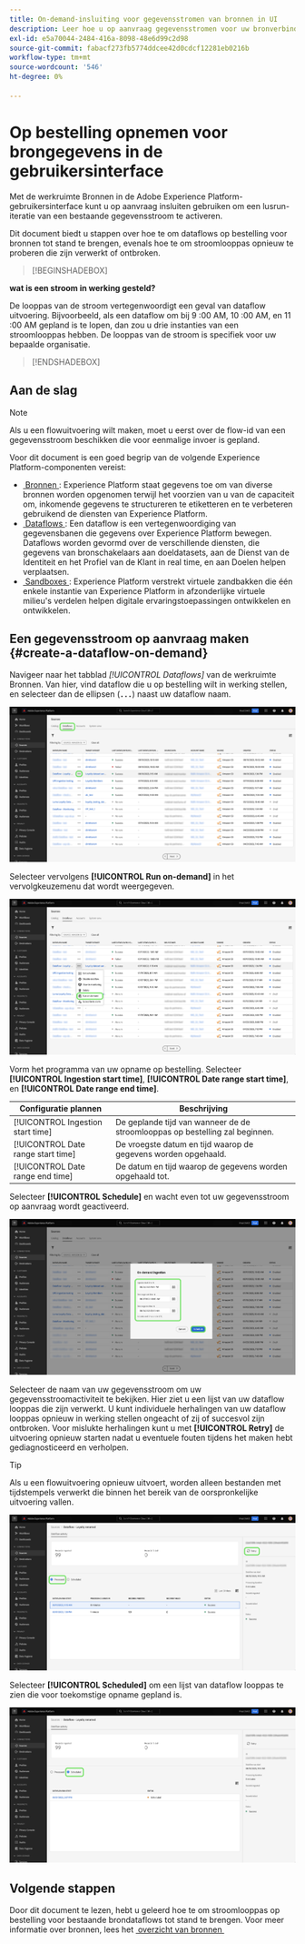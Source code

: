 ```yaml
---
title: On-demand-insluiting voor gegevensstromen van bronnen in UI
description: Leer hoe u op aanvraag gegevensstromen voor uw bronverbindingen kunt maken via de Experience Platform-gebruikersinterface.
exl-id: e5a70044-2484-416a-8098-48e6d99c2d98
source-git-commit: fabacf273fb5774ddcee42d0cdcf12281eb0216b
workflow-type: tm+mt
source-wordcount: '546'
ht-degree: 0%

---
```


# Op bestelling opnemen voor brongegevens in de gebruikersinterface

Met de werkruimte Bronnen in de Adobe Experience Platform-gebruikersinterface kunt u op aanvraag insluiten gebruiken om een lusrun-iteratie van een bestaande gegevensstroom te activeren.

Dit document biedt u stappen over hoe te om dataflows op bestelling voor bronnen tot stand te brengen, evenals hoe te om stroomlooppas opnieuw te proberen die zijn verwerkt of ontbroken.

>[!BEGINSHADEBOX]

**wat is een stroom in werking gesteld?**

De looppas van de stroom vertegenwoordigt een geval van dataflow uitvoering. Bijvoorbeeld, als een dataflow om bij 9 :00 AM, 10 :00 AM, en 11 :00 AM gepland is te lopen, dan zou u drie instanties van een stroomlooppas hebben. De looppas van de stroom is specifiek voor uw bepaalde organisatie.

>[!ENDSHADEBOX]

## Aan de slag

>[!NOTE]
>
>Als u een flowuitvoering wilt maken, moet u eerst over de flow-id van een gegevensstroom beschikken die voor eenmalige invoer is gepland.

Voor dit document is een goed begrip van de volgende Experience Platform-componenten vereist:

* [&#x200B; Bronnen &#x200B;](../../home.md): Experience Platform staat gegevens toe om van diverse bronnen worden opgenomen terwijl het voorzien van u van de capaciteit om, inkomende gegevens te structureren te etiketteren en te verbeteren gebruikend de diensten van Experience Platform.
* [&#x200B; Dataflows &#x200B;](../../../dataflows/home.md): Een dataflow is een vertegenwoordiging van gegevensbanen die gegevens over Experience Platform bewegen. Dataflows worden gevormd over de verschillende diensten, die gegevens van bronschakelaars aan doeldatasets, aan de Dienst van de Identiteit en het Profiel van de Klant in real time, en aan Doelen helpen verplaatsen.
* [&#x200B; Sandboxes &#x200B;](../../../sandboxes/home.md): Experience Platform verstrekt virtuele zandbakken die één enkele instantie van Experience Platform in afzonderlijke virtuele milieu&#39;s verdelen helpen digitale ervaringstoepassingen ontwikkelen en ontwikkelen.

## Een gegevensstroom op aanvraag maken {#create-a-dataflow-on-demand}

Navigeer naar het tabblad *[!UICONTROL Dataflows]* van de werkruimte Bronnen. Van hier, vind dataflow die u op bestelling wilt in werking stellen, en selecteer dan de ellipsen (**`...`**) naast uw dataflow naam.

![&#x200B; een lijst van gegevens in de bronwerkruimte.](../../images/tutorials/on-demand/select-dataflow.png)

Selecteer vervolgens **[!UICONTROL Run on-demand]** in het vervolgkeuzemenu dat wordt weergegeven.

![&#x200B; dropdown menu van A met de Looppas op bestelling geselecteerde optie.](../../images/tutorials/on-demand/run-on-demand.png)

Vorm het programma van uw opname op bestelling. Selecteer **[!UICONTROL Ingestion start time]**, **[!UICONTROL Date range start time]**, en **[!UICONTROL Date range end time]**.

| Configuratie plannen | Beschrijving |
| --- | --- |
| [!UICONTROL Ingestion start time] | De geplande tijd van wanneer de de stroomlooppas op bestelling zal beginnen. |
| [!UICONTROL Date range start time] | De vroegste datum en tijd waarop de gegevens worden opgehaald. |
| [!UICONTROL Date range end time] | De datum en tijd waarop de gegevens worden opgehaald tot. |

Selecteer **[!UICONTROL Schedule]** en wacht even tot uw gegevensstroom op aanvraag wordt geactiveerd.

![&#x200B; het plannen configuratievenster voor op bestelling opnemen.](../../images/tutorials/on-demand/configure-schedule.png)

Selecteer de naam van uw gegevensstroom om uw gegevensstroomactiviteit te bekijken. Hier ziet u een lijst van uw dataflow looppas die zijn verwerkt. U kunt individuele herhalingen van uw dataflow looppas opnieuw in werking stellen ongeacht of zij of succesvol zijn ontbroken. Voor mislukte herhalingen kunt u met **[!UICONTROL Retry]** de uitvoering opnieuw starten nadat u eventuele fouten tijdens het maken hebt gediagnosticeerd en verholpen.

>[!TIP]
>
>Als u een flowuitvoering opnieuw uitvoert, worden alleen bestanden met tijdstempels verwerkt die binnen het bereik van de oorspronkelijke uitvoering vallen.

![&#x200B; een lijst van verwerkte stroomlooppas voor een geselecteerde dataflow.](../../images/tutorials/on-demand/processed.png)

Selecteer **[!UICONTROL Scheduled]** om een lijst van dataflow looppas te zien die voor toekomstige opname gepland is.

![&#x200B; een lijst van geplande stroomlooppas voor geselecteerde dataflow.](../../images/tutorials/on-demand/scheduled.png)

## Volgende stappen

Door dit document te lezen, hebt u geleerd hoe te om stroomlooppas op bestelling voor bestaande brondataflows tot stand te brengen. Voor meer informatie over bronnen, lees het [&#x200B; overzicht van bronnen &#x200B;](../../home.md)
